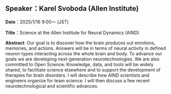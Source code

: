 ## **Speaker**：**Karel Svoboda** (Allen Institute)

**Date**：2025/1/16 9:00〜 (JST)

**Title**：Science at the Allen Institute for Neural Dynamics (AIND)

**Abstract**:  Our goal is to discover how the brain produces out emotions, memories, and actions. 
Answers will be in terms of neural activity in defined neuron types interacting across the whole brain and body. 
To advance our goals we are developing next-generation neurotechnologies. 
We are also committed to Open Science: Knowledge, data, and tools will be widely shared, to facilitate science elsewhere and to support the development of therapies for brain disorders. 
I will describe how AIND scientists and engineers organize for team science. 
I will then discuss a few recent neurotechnological and scientific advances.
